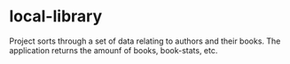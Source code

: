 # local-library

Project sorts through a set of data relating to authors and their books.  The application returns the amounf of books, book-stats, etc.
